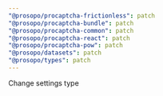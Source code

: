 ```yaml
---
"@prosopo/procaptcha-frictionless": patch
"@prosopo/procaptcha-bundle": patch
"@prosopo/procaptcha-common": patch
"@prosopo/procaptcha-react": patch
"@prosopo/procaptcha-pow": patch
"@prosopo/datasets": patch
"@prosopo/types": patch
---
```


Change settings type
